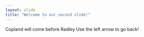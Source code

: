 ```yaml
---
layout: slide
title: "Welcome to our second slide!"
---
```

Copland will come before Radley
Use the left arrow to go back!
